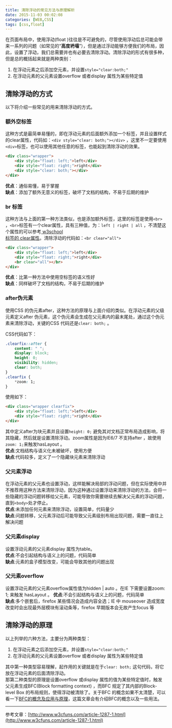 ```yaml
---
title: 清除浮动的常见方法与原理解析
date: 2015-11-03 00:02:08
categories: [WEB,CSS]
tags: [css,float]
---
```


在页面布局中，使用浮动(float )往往是不可避免的，尽管使用浮动后总可能会带来一系列的问题（如常见的“**高度坍塌**”），但是通过浮动能够方便我们的布局，因此，设置了浮动，我们总需要并也有必要去清除浮动。清除浮动的形式有很多种，但是总的概括起来就是两种类别：  

1. 在浮动元素之后添加空元素，并设置`style="clear:both;"`  
2. 在浮动元素的父元素设置overflow 或者display 属性为某些特定值  

<!-- more -->
## 清除浮动的方式  

以下将介绍一些常见的用来清除浮动的方式。

### 额外空标签  
这种方式是最简单易懂的，即在浮动元素的后面额外添加一个标签，并且设置样式的clear属性，代码如：`<div style="clear: both;"></div>` ，这里不一定要使用`<div>`标签，也可以使用其他任意的标签，也能起到清除浮动的效果。  
```html
<div class="wrapper">
    <div style="float: left;">left</div>
    <div style="float: right;">right</div>
    <div style="clear: both;"></div>
</div>
```

**优点**：通俗易懂，易于掌握  
**缺点**：添加了额外无意义的标签，破坏了文档的结构，不易于后期的维护  

### br 标签

这种方法与上面的第一种方法类似，也是添加额外标签，这里的标签是使用`<br>` ，`<br>`标签有一个clear属性，具有三种值，为：`left | right | all` ，不清楚这个属性的可以参考[ w3school <br>标签的 clear属性](http://www.w3school.com.cn/tags/tag_br_prop_clear.asp)。清除浮动的代码如：`<br clear="all">`  
```html
<div class="wrapper">
    <div style="float: left;">left</div>
    <div style="float: right;">right</div>
    <br clear="all"></br>
</div>
```

**优点**：比第一种方法中使用空标签的语义性好  
**缺点**：同样破坏了文档的结构，不易于后期的维护  

### after伪元素  
使用CSS 的伪元素after，这种方法的原理与上面介绍的类似。在浮动元素的父级元素定义after 伪元素，这个伪元素会生成在父元素内的最末尾处，通过这个伪元素来清除浮动，关键的CSS 代码还是`clear: both;` 。  

CSS代码如下：  
```css
.clearfix::after {
    content: " ";
    display: block;
    height: 0;
    visibility: hidden;
    clear: both;
}
.clearfix {
    *zoom: 1;
}
```
使用如下：
```html
<div class="wrapper clearfix">
    <div style="float: left;">left</div>
    <div style="float: right;">right</div>
</div>
```
其中定义after为块元素并且设置`height: 0;` 避免其对文档正常布局造成影响，将其隐藏，然后就是设置清除浮动。zoom属性是因为IE6/7 不支持after ，故使用`zoom: 1;`来触发hasLayout 。  
**优点**:文档结构与语义化未被破坏，使用方便  
**缺点**:代码较多，定义了一个隐藏块元素来清除浮动  

### 父元素浮动  
在浮动元素的父元素也设置浮动，这样能解决局部的浮动问题，但在实际使用中并不推荐用这种方法来清除浮动，因为这种通过设置浮动来清除浮动的方法，会将一些隐藏的浮动问题转移给父元素，可能导致你需要继续去解决父元素的浮动问题，直到`<body>`处才停止。  
**优点**:未添加任何元素来清除浮动，设置简单，代码量少  
**缺点**:问题转移，父元素浮动后可能导致父元素级别布局出现问题，需要一直往上解决问题  

### 父元素display  
设置浮动元素的父元素display 属性为table。  
**优点**:不会引起结构与语义上的问题，代码简单  
**缺点**:元素的盒子模型改变，可能会导致其他的问题出现  

### 父元素overflow  
设置浮动元素的父元素overflow属性值为hidden | auto 。在IE 下需要设置zoom: 1; 来触发 hasLayout 。
**优点**:不会引起结构与语义上的问题，代码简单  
**缺点**:多个嵌套后，firefox 某些情况会造成内容全选；IE 中 mouseover  造成宽度改变时会出现最外层模块有滚动条等，firefox 早期版本会无故产生focus 等  

## 清除浮动的原理  
以上列举的六种方法，主要分为两种类型：  

1. 在浮动元素之后添加空元素，并设置`style="clear:both;"`  
2. 在浮动元素的父元素设置overflow 或者display 属性为某些特定值  

其中第一种类型容易理解，起作用的关键就是在于`clear: both;` 这句代码，将它放在浮动元素的后面清除浮动。  
那第二种类型的原理是设置overflow 或display 属性的值为某些特定值时，触发父元素生成BFC(Block formatting context) ，而BFC 规定了其内部的Block-level Box 的布局规则，使得浮动被清除了。关于BFC 的概念如果不太清楚，可以看一下[BFC的概念及应用与原理](/2015/11/03/html_bfc/)，这篇文章会有介绍BFC的概念以及一些用法。  

----
参考文章：[http://www.w3cfuns.com/article-1287-1.html](http://www.w3cfuns.com/article-1287-1.html)
